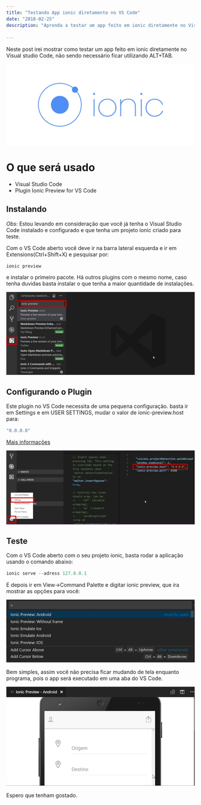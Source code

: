 ```yaml
---
title: "Testando App ionic diretamento no VS Code"
date: "2018-02-25"
description: "Aprenda a testar um app feito em ionic diretamente no Visual studio Code."

---
```


Neste post irei mostrar como testar um app feito em ionic diretamente no Visual studio Code, não sendo necessário ficar utilizando ALT+TAB.

![](https://raw.githubusercontent.com/CassioPimentel/cassiopimentel.github.io/master/images/pluginPreviewVSCodeIonic/ionic.jpeg)

# O que será usado

 - Visual Studio Code
 - Plugin Ionic Preview for VS Code

## Instalando

*Obs:* Estou levando em consideração que você já tenha o Visual Studio Code instalado e configurado e que tenha um projeto ionic criado para teste.

Com o VS Code aberto você deve ir na barra lateral esquerda e ir em Extensions(Ctrl+Shift+X) e pesquisar por:

```javascript
ionic preview
```

e instalar o primeiro pacote. Há outros plugins com o mesmo nome, caso tenha duvidas basta instalar o que tenha a maior quantidade de instalações.

![](https://raw.githubusercontent.com/CassioPimentel/cassiopimentel.github.io/master/images/pluginPreviewVSCodeIonic/install%20plugin.jpg)

## Configurando o Plugin

Este plugin no VS Code necessita de uma pequena configuração. basta ir em Settings e em USER SETTINGS, mudar o valor de ionic-preview.host para:

```javascript
"0.0.0.0"
```
    
[Mais informações](https://github.com/jadsonbr/ionic-preview/issues/4)

![](https://raw.githubusercontent.com/CassioPimentel/cassiopimentel.github.io/master/images/pluginPreviewVSCodeIonic/config%20preview.jpg)

## Teste

Com o VS Code aberto com o seu projeto ionic, basta rodar a aplicação usando o comando abaixo:

```javascript
ionic serve --adress 127.0.0.1
 ```      
    
E depois ir em View->Command Palette e digitar ionic preview, que ira mostrar as opções para você:

![](https://raw.githubusercontent.com/CassioPimentel/cassiopimentel.github.io/master/images/pluginPreviewVSCodeIonic/executa%20preview.jpg)

Bem simples, assim você não precisa ficar mudando de tela enquanto programa, pois o app será executado em uma aba do VS Code.

![](https://raw.githubusercontent.com/CassioPimentel/cassiopimentel.github.io/master/images/pluginPreviewVSCodeIonic/visualizar%20preview.jpg)


Espero que tenham gostado.
